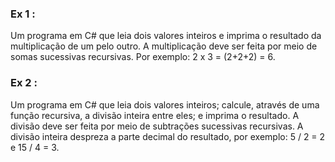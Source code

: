 ### Ex 1 :
Um programa em C# que leia dois valores inteiros e imprima o resultado da multiplicação
de um pelo outro. A multiplicação deve ser feita por meio de somas sucessivas recursivas. Por
exemplo: 2 x 3 = (2+2+2) = 6.

### Ex 2 :
Um programa em C# que leia dois valores inteiros; calcule, através de uma função
recursiva, a divisão inteira entre eles; e imprima o resultado. A divisão deve ser feita por meio de
subtrações sucessivas recursivas. A divisão inteira despreza a parte decimal do resultado, por
exemplo: 5 / 2 = 2 e 15 / 4 = 3.
